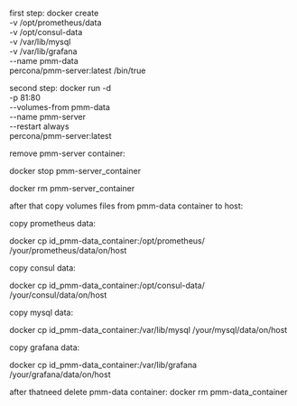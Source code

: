 
first step:
docker create \
   -v /opt/prometheus/data \
   -v /opt/consul-data \
   -v /var/lib/mysql \
   -v /var/lib/grafana \
   --name pmm-data \
   percona/pmm-server:latest /bin/true

second step: 
docker run -d \
  -p 81:80 \
  --volumes-from pmm-data \
  --name pmm-server \
  --restart always \
  percona/pmm-server:latest

remove pmm-server container:

  docker stop pmm-server_container

  docker rm pmm-server_container

after that сopy volumes files from pmm-data container to host:

copy prometheus data:

  docker cp id_pmm-data_container:/opt/prometheus/ /your/prometheus/data/on/host

copy consul data:

  docker cp id_pmm-data_container:/opt/consul-data/ /your/consul/data/on/host

copy mysql data:

  docker cp id_pmm-data_container:/var/lib/mysql /your/mysql/data/on/host

copy grafana data:

  docker cp id_pmm-data_container:/var/lib/grafana /your/grafana/data/on/host

after thatneed delete pmm-data container:
  docker rm pmm-data_container
